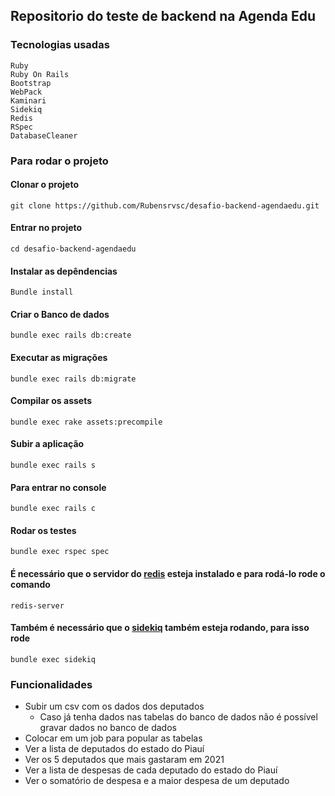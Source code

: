 ## Repositorio do teste de backend na Agenda Edu

### Tecnologias usadas

```
Ruby
Ruby On Rails
Bootstrap
WebPack
Kaminari
Sidekiq
Redis
RSpec
DatabaseCleaner
```

### Para rodar o projeto

#### Clonar o projeto

```
git clone https://github.com/Rubensrvsc/desafio-backend-agendaedu.git
```

#### Entrar no projeto

```
cd desafio-backend-agendaedu
```

#### Instalar as depêndencias

```
Bundle install
```

#### Criar o Banco de dados

```
bundle exec rails db:create
```

#### Executar as migrações

```
bundle exec rails db:migrate
```

#### Compilar os assets

```
bundle exec rake assets:precompile
```

#### Subir a aplicação

```
bundle exec rails s
```

#### Para entrar no console

```
bundle exec rails c
```

#### Rodar os testes

```
bundle exec rspec spec
```

#### É necessário que o servidor do [redis](https://redis.io/docs/getting-started/installation/install-redis-on-linux/) esteja instalado e para rodá-lo rode o comando

```
redis-server
```

#### Também é necessário que o [sidekiq](https://github.com/mperham/sidekiq) também esteja rodando, para isso rode

```
bundle exec sidekiq
```

### Funcionalidades

- Subir um csv com os dados dos deputados
  - Caso já tenha dados nas tabelas do banco de dados não é possível gravar dados no banco de dados
- Colocar em um job para popular as tabelas
- Ver a lista de deputados do estado do Piauí
- Ver os 5 deputados que mais gastaram em 2021
- Ver a lista de despesas de cada deputado do estado do Piauí
- Ver o somatório de despesa e a maior despesa de um deputado
